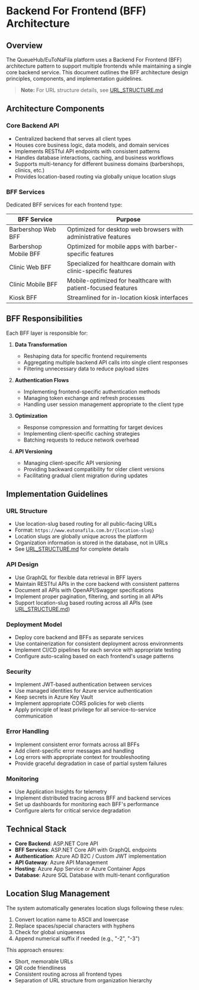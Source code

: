 # Backend For Frontend (BFF) Architecture

## Overview

The QueueHub/EuToNaFila platform uses a Backend For Frontend (BFF) architecture pattern to support multiple frontends while maintaining a single core backend service. This document outlines the BFF architecture design principles, components, and implementation guidelines.

> **Note:** For URL structure details, see [URL_STRUCTURE.md](./URL_STRUCTURE.md)

## Architecture Components

### Core Backend API

- Centralized backend that serves all client types
- Houses core business logic, data models, and domain services
- Implements RESTful API endpoints with consistent patterns
- Handles database interactions, caching, and business workflows
- Supports multi-tenancy for different business domains (barbershops, clinics, etc.)
- Provides location-based routing via globally unique location slugs

### BFF Services

Dedicated BFF services for each frontend type:

| BFF Service | Purpose |
|-------------|---------|
| Barbershop Web BFF | Optimized for desktop web browsers with administrative features |
| Barbershop Mobile BFF | Optimized for mobile apps with barber-specific features |
| Clinic Web BFF | Specialized for healthcare domain with clinic-specific features |
| Clinic Mobile BFF | Mobile-optimized for healthcare with patient-focused features |
| Kiosk BFF | Streamlined for in-location kiosk interfaces |

## BFF Responsibilities

Each BFF layer is responsible for:

1. **Data Transformation**
   - Reshaping data for specific frontend requirements
   - Aggregating multiple backend API calls into single client responses
   - Filtering unnecessary data to reduce payload sizes

2. **Authentication Flows**
   - Implementing frontend-specific authentication methods
   - Managing token exchange and refresh processes
   - Handling user session management appropriate to the client type

3. **Optimization**
   - Response compression and formatting for target devices
   - Implementing client-specific caching strategies
   - Batching requests to reduce network overhead

4. **API Versioning**
   - Managing client-specific API versioning
   - Providing backward compatibility for older client versions
   - Facilitating gradual client migration during updates

## Implementation Guidelines

### URL Structure

- Use location-slug based routing for all public-facing URLs
- Format: `https://www.eutonafila.com.br/{location-slug}`
- Location slugs are globally unique across the platform
- Organization information is stored in the database, not in URLs
- See [URL_STRUCTURE.md](./URL_STRUCTURE.md) for complete details

### API Design

- Use GraphQL for flexible data retrieval in BFF layers
- Maintain RESTful APIs in the core backend with consistent patterns
- Document all APIs with OpenAPI/Swagger specifications
- Implement proper pagination, filtering, and sorting in all APIs
- Support location-slug based routing across all APIs (see [URL_STRUCTURE.md](./URL_STRUCTURE.md))

### Deployment Model

- Deploy core backend and BFFs as separate services
- Use containerization for consistent deployment across environments
- Implement CI/CD pipelines for each service with appropriate testing
- Configure auto-scaling based on each frontend's usage patterns

### Security

- Implement JWT-based authentication between services
- Use managed identities for Azure service authentication
- Keep secrets in Azure Key Vault
- Implement appropriate CORS policies for web clients
- Apply principle of least privilege for all service-to-service communication

### Error Handling

- Implement consistent error formats across all BFFs
- Add client-specific error messages and handling
- Log errors with appropriate context for troubleshooting
- Provide graceful degradation in case of partial system failures

### Monitoring

- Use Application Insights for telemetry
- Implement distributed tracing across BFF and backend services
- Set up dashboards for monitoring each BFF's performance
- Configure alerts for critical service degradation

## Technical Stack

- **Core Backend**: ASP.NET Core API
- **BFF Services**: ASP.NET Core API with GraphQL endpoints
- **Authentication**: Azure AD B2C / Custom JWT implementation
- **API Gateway**: Azure API Management
- **Hosting**: Azure App Service or Azure Container Apps
- **Database**: Azure SQL Database with multi-tenant configuration

## Location Slug Management

The system automatically generates location slugs following these rules:
1. Convert location name to ASCII and lowercase
2. Replace spaces/special characters with hyphens
3. Check for global uniqueness
4. Append numerical suffix if needed (e.g., "-2", "-3")

This approach ensures:
- Short, memorable URLs
- QR code friendliness
- Consistent routing across all frontend types
- Separation of URL structure from organization hierarchy
